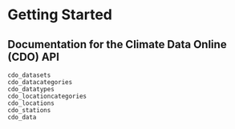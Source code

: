 # Getting Started

## Documentation for the Climate Data Online (CDO) API

```@docs
cdo_datasets
cdo_datacategories
cdo_datatypes
cdo_locationcategories
cdo_locations
cdo_stations
cdo_data
```
